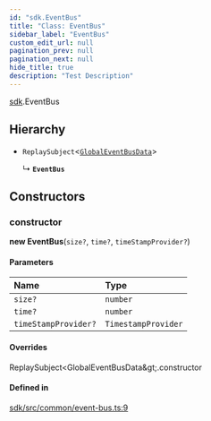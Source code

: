 ```yaml
---
id: "sdk.EventBus"
title: "Class: EventBus"
sidebar_label: "EventBus"
custom_edit_url: null
pagination_prev: null
pagination_next: null
hide_title: true
description: "Test Description"
---
```


[sdk](../modules/sdk.md).EventBus

## Hierarchy

- `ReplaySubject`<[`GlobalEventBusData`](../namespaces/typings.md#globaleventbusdata)\>

  ↳ **`EventBus`**

## Constructors

### constructor

**new EventBus**(`size?`, `time?`, `timeStampProvider?`)

#### Parameters

| Name | Type |
| :------ | :------ |
| `size?` | `number` |
| `time?` | `number` |
| `timeStampProvider?` | `TimestampProvider` |

#### Overrides

ReplaySubject&lt;GlobalEventBusData\&gt;.constructor

#### Defined in

[sdk/src/common/event-bus.ts:9](https://github.com/AKASHAorg/akasha-core/blob/6ca157f7/libs/sdk/src/common/event-bus.ts#L9)
